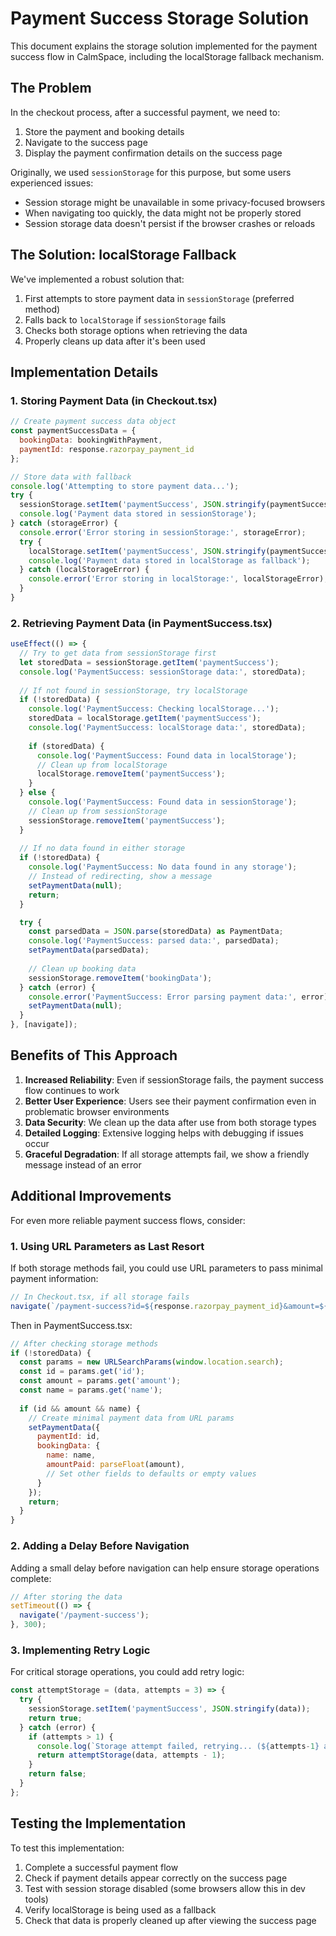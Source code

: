 # Payment Success Storage Solution

This document explains the storage solution implemented for the payment success flow in CalmSpace, including the localStorage fallback mechanism.

## The Problem

In the checkout process, after a successful payment, we need to:
1. Store the payment and booking details
2. Navigate to the success page
3. Display the payment confirmation details on the success page

Originally, we used `sessionStorage` for this purpose, but some users experienced issues:
- Session storage might be unavailable in some privacy-focused browsers
- When navigating too quickly, the data might not be properly stored
- Session storage data doesn't persist if the browser crashes or reloads

## The Solution: localStorage Fallback

We've implemented a robust solution that:
1. First attempts to store payment data in `sessionStorage` (preferred method)
2. Falls back to `localStorage` if `sessionStorage` fails
3. Checks both storage options when retrieving the data
4. Properly cleans up data after it's been used

## Implementation Details

### 1. Storing Payment Data (in Checkout.tsx)

```javascript
// Create payment success data object
const paymentSuccessData = {
  bookingData: bookingWithPayment,
  paymentId: response.razorpay_payment_id
};

// Store data with fallback
console.log('Attempting to store payment data...');
try {
  sessionStorage.setItem('paymentSuccess', JSON.stringify(paymentSuccessData));
  console.log('Payment data stored in sessionStorage');
} catch (storageError) {
  console.error('Error storing in sessionStorage:', storageError);
  try {
    localStorage.setItem('paymentSuccess', JSON.stringify(paymentSuccessData));
    console.log('Payment data stored in localStorage as fallback');
  } catch (localStorageError) {
    console.error('Error storing in localStorage:', localStorageError);
  }
}
```

### 2. Retrieving Payment Data (in PaymentSuccess.tsx)

```javascript
useEffect(() => {
  // Try to get data from sessionStorage first
  let storedData = sessionStorage.getItem('paymentSuccess');
  console.log('PaymentSuccess: sessionStorage data:', storedData);
  
  // If not found in sessionStorage, try localStorage
  if (!storedData) {
    console.log('PaymentSuccess: Checking localStorage...');
    storedData = localStorage.getItem('paymentSuccess');
    console.log('PaymentSuccess: localStorage data:', storedData);
    
    if (storedData) {
      console.log('PaymentSuccess: Found data in localStorage');
      // Clean up from localStorage
      localStorage.removeItem('paymentSuccess');
    }
  } else {
    console.log('PaymentSuccess: Found data in sessionStorage');
    // Clean up from sessionStorage
    sessionStorage.removeItem('paymentSuccess');
  }
  
  // If no data found in either storage
  if (!storedData) {
    console.log('PaymentSuccess: No data found in any storage');
    // Instead of redirecting, show a message
    setPaymentData(null);
    return;
  }

  try {
    const parsedData = JSON.parse(storedData) as PaymentData;
    console.log('PaymentSuccess: parsed data:', parsedData);
    setPaymentData(parsedData);
    
    // Clean up booking data
    sessionStorage.removeItem('bookingData');
  } catch (error) {
    console.error('PaymentSuccess: Error parsing payment data:', error);
    setPaymentData(null);
  }
}, [navigate]);
```

## Benefits of This Approach

1. **Increased Reliability**: Even if sessionStorage fails, the payment success flow continues to work
2. **Better User Experience**: Users see their payment confirmation even in problematic browser environments
3. **Data Security**: We clean up the data after use from both storage types
4. **Detailed Logging**: Extensive logging helps with debugging if issues occur
5. **Graceful Degradation**: If all storage attempts fail, we show a friendly message instead of an error

## Additional Improvements

For even more reliable payment success flows, consider:

### 1. Using URL Parameters as Last Resort

If both storage methods fail, you could use URL parameters to pass minimal payment information:

```javascript
// In Checkout.tsx, if all storage fails
navigate(`/payment-success?id=${response.razorpay_payment_id}&amount=${totalPrice}&name=${encodeURIComponent(bookingData.name)}`);
```

Then in PaymentSuccess.tsx:
```javascript
// After checking storage methods
if (!storedData) {
  const params = new URLSearchParams(window.location.search);
  const id = params.get('id');
  const amount = params.get('amount');
  const name = params.get('name');
  
  if (id && amount && name) {
    // Create minimal payment data from URL params
    setPaymentData({
      paymentId: id,
      bookingData: {
        name: name,
        amountPaid: parseFloat(amount),
        // Set other fields to defaults or empty values
      }
    });
    return;
  }
}
```

### 2. Adding a Delay Before Navigation

Adding a small delay before navigation can help ensure storage operations complete:

```javascript
// After storing the data
setTimeout(() => {
  navigate('/payment-success');
}, 300);
```

### 3. Implementing Retry Logic

For critical storage operations, you could add retry logic:

```javascript
const attemptStorage = (data, attempts = 3) => {
  try {
    sessionStorage.setItem('paymentSuccess', JSON.stringify(data));
    return true;
  } catch (error) {
    if (attempts > 1) {
      console.log(`Storage attempt failed, retrying... (${attempts-1} attempts left)`);
      return attemptStorage(data, attempts - 1);
    }
    return false;
  }
};
```

## Testing the Implementation

To test this implementation:

1. Complete a successful payment flow
2. Check if payment details appear correctly on the success page
3. Test with session storage disabled (some browsers allow this in dev tools)
4. Verify localStorage is being used as a fallback
5. Check that data is properly cleaned up after viewing the success page 
